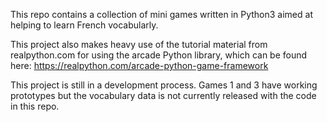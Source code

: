 This repo contains a collection of mini games written in Python3 aimed at helping to learn French vocabularly.

This project also makes heavy use of the tutorial material from realpython.com for using the arcade Python library, which can be found here: https://realpython.com/arcade-python-game-framework

This project is still in a development process. Games 1 and 3 have working prototypes but the vocabulary data is not currently released with the code in this repo.
